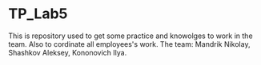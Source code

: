 # TP_Lab5

This is repository used to get some practice and knowolges to work in the team. Also to cordinate all employees's work.
The team:
Mandrik Nikolay,
Shashkov Aleksey,
Kononovich Ilya.
